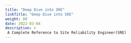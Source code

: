 ```yaml
---
title: "Deep Dive into SRE"
linkTitle: "Deep Dive into SRE"
weight: 80
date: 2022-03-04
description: >
 A Complete Reference to Site Reliability Engineer(SRE) 
---
```


